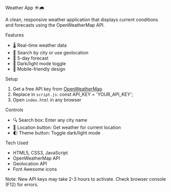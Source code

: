 Weather App ☀️🌧️

A clean, responsive weather application that displays current conditions and forecasts using the OpenWeatherMap API.

Features
- 🌡️ Real-time weather data
- 📍 Search by city or use geolocation
- 📅 5-day forecast
- 🌙 Dark/light mode toggle
- 📱 Mobile-friendly design

Setup
1. Get a free API key from [OpenWeatherMap](https://openweathermap.org/api)
2. Replace in `script.js`:
   const API_KEY = 'YOUR_API_KEY';
3. Open `index.html` in any browser

Controls
- 🔍 Search box: Enter any city name
- 📍 Location button: Get weather for current location
- 🌓 Theme button: Toggle dark/light mode

Tech Used
- HTML5, CSS3, JavaScript
- OpenWeatherMap API
- Geolocation API
- Font Awesome icons

Note: New API keys may take 2-3 hours to activate. Check browser console (F12) for errors.
